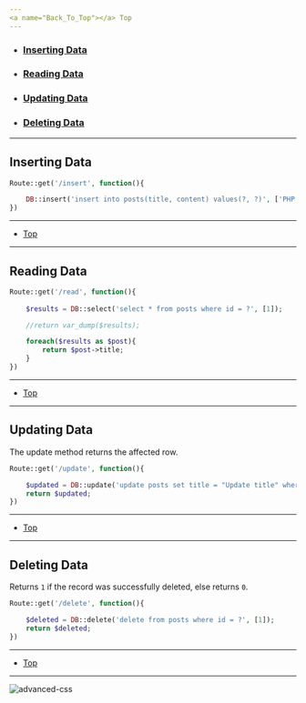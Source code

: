 ```yaml
---
<a name="Back_To_Top"></a> Top
---
```


- ### [Inserting Data](#Inserting_Data)
- ### [Reading Data](#Reading_Data)
- ### [Updating Data](#Updating_Data)
- ### [Deleting Data](#Deleting_Data)

---

## <a name="Inserting_Data"></a>Inserting Data

```php
Route::get('/insert', function(){

    DB::insert('insert into posts(title, content) values(?, ?)', ['PHP with Laravel', 'Laravel is awesome']);
})
```

---

- [Top](#Back_To_Top)

---


## <a name="Reading_Data"></a>Reading Data


```php
Route::get('/read', function(){
    
    $results = DB::select('select * from posts where id = ?', [1]);

    //return var_dump($results);

    foreach($results as $post){
        return $post->title;
    }
})
```

---

- [Top](#Back_To_Top)

---


## <a name="Updating_Data"></a>Updating Data

The update method returns the affected row. 

```php
Route::get('/update', function(){

    $updated = DB::update('update posts set title = "Update title" where id = ?', [1]);
    return $updated;
})
```

---

- [Top](#Back_To_Top)

---


## <a name="Deleting_Data"></a>Deleting Data

Returns `1` if the record was successfully deleted, else returns `0`.

```php
Route::get('/delete', function(){

    $deleted = DB::delete('delete from posts where id = ?', [1]);
    return $deleted;
})
```

---

- [Top](#Back_To_Top)

---


![advanced-css](./images/#.png)